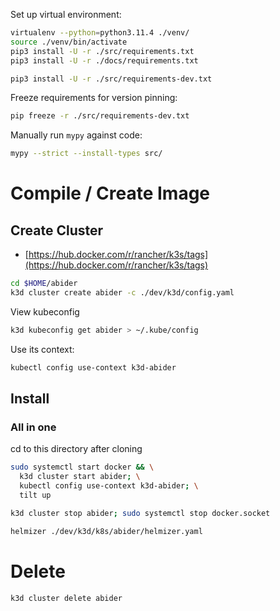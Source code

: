 Set up virtual environment:

```bash
virtualenv --python=python3.11.4 ./venv/
source ./venv/bin/activate
pip3 install -U -r ./src/requirements.txt
pip3 install -U -r ./docs/requirements.txt
```

```bash
pip3 install -U -r ./src/requirements-dev.txt
```

Freeze requirements for version pinning:

```bash
pip freeze -r ./src/requirements-dev.txt
```

Manually run `mypy` against code:

```bash
mypy --strict --install-types src/
```

# Compile / Create Image

## Create Cluster

- [https://hub.docker.com/r/rancher/k3s/tags](https://hub.docker.com/r/rancher/k3s/tags)

```bash
cd $HOME/abider
k3d cluster create abider -c ./dev/k3d/config.yaml
```

View kubeconfig
```bash
k3d kubeconfig get abider > ~/.kube/config
```

Use its context:
```bash
kubectl config use-context k3d-abider
```

## Install

### All in one

cd to this directory after cloning

```bash
sudo systemctl start docker && \
  k3d cluster start abider; \
  kubectl config use-context k3d-abider; \
  tilt up
```

```bash
k3d cluster stop abider; sudo systemctl stop docker.socket
```

```bash
helmizer ./dev/k3d/k8s/abider/helmizer.yaml
```

# Delete

```bash
k3d cluster delete abider
```
